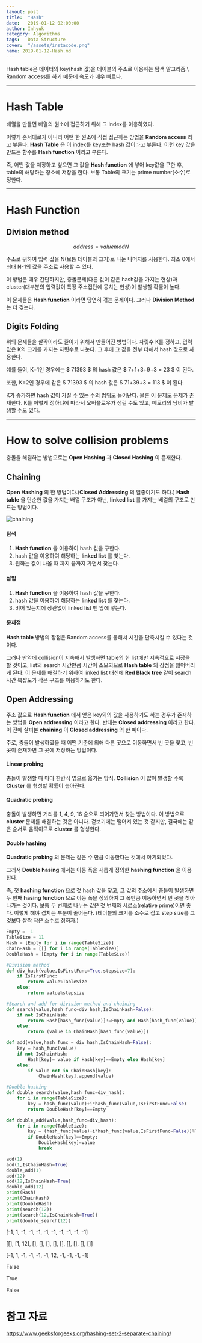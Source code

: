 ```yaml
---
layout: post
title:  "Hash"
date:   2019-01-12 02:00:00
author: Inhyuk
category: Algorithms
tags:	Data Structure
cover:  "/assets/instacode.png"
name: 2019-01-12-Hash.md
---
```



Hash table은 데이터의 key(hash 값)을 테이블의 주소로 이용하는 탐색 알고리즘.\\
Random access를 하기 때문에 속도가 매우 빠르다.

- - -

Hash Table
==========

배열을 만들면 배열의 원소에 접근하기 위해 그 index를 이용하였다.

이렇게 순서대로가 아니라 어떤 한 원소에 직접 접근하는 방법을 **Random access** 라고 부른다.
**Hash Table** 은 이 index를  key또는 hash 값이라고 부른다.
이런 key 값을 만드는 함수를 **Hash function** 이라고 부른다.

즉, 어떤 값을 저장하고 싶으면 그 값을 **Hash function** 에 넣어 key값을 구한 후, table의 해당하는 장소에 저장을 한다.
보통 Table의 크기는 prime number(소수)로 정한다.

- - -

Hash Function
=============

Division method
---------------

$$
address = value mod N
$$

주소로 위하여 입력 값을 N(보통 테이블의 크기)로 나눈 나머지를 사용한다. 최소 0에서 최대 N-1의 값을 주소로 사용할 수 있다.

이 방법은 매우 간단하지만, 충돌문제(다른 값이 같은 hash값을 가지는 현상)과 cluster(대부분의 입력값이 특정 주소집단에 뭉치는 현상)이 발생할 확률이 높다.

이 문제들은 **Hash function** 이라면 당연히 겪는 문제이다. 그러나 **Division Method** 는 더 겪는다.

Digits Folding
--------------

위의 문제들을 살짝이라도 줄이기 위해서 만들어진 방법이다.
자릿수 K를 정하고, 입력값은 K의 크기를 가지는 자릿수로 나눈다. 그 후에 그 값을 전부 더해서 hash 값으로 사용한다.

예를 들어, K=1인 경우에는  $ 71393 $  의 hash 값은  $ 7+1+3+9+3 = 23 $  이 된다.

또한, K=2인 경우에 같은  $ 71393 $  의 hash 값은  $ 71+39+3 = 113 $  이 된다.

K가 증가하면 hash 값이 가질 수 있는 수의 범위도 늘어난다.
물론 이 문제도 문제가 존재한다. K를 어떻게 정하냐에 따라서 오버플로우가 생길 수도 있고, 메모리의 낭비가 발생할 수도 있다.

- - -

How to solve collision problems
================================

충돌을 해결하는 방법으로는 **Open Hashing** 과 **Closed Hashing** 이 존재한다.

Chaining
--------
**Open Hashing** 의 한 방법이다.(**Closed Addressing** 의 일종이기도 하다.)
**Hash table** 을 단순한 값을 가지는 배열 구조가 아닌, **linked list** 를 가지는 배열의 구조로 만드는 방법이다.

![chaining]({{site.baseurl}}/post_img/{{page.name}}/chaining.png)

#### 탐색

1. **Hash function** 을 이용하여 hash 값을 구한다.
2. hash 값을 이용하여 해당하는 **linked list** 를 찾는다.
3. 원하는 값이 나올 때 까지 끝까지 가면서 찾는다.

#### 삽입


1. **Hash function** 을 이용하여 hash 값을 구한다.
2. hash 값을 이용하여 해당하는 **linked list** 를 찾는다.
3. 비어 있는지에 상관없이 linked list 맨 앞에 넣는다.

#### 문제점
**Hash table** 방법의 장점은 Random access를 통해서 시간을 단축시킬 수 있다는 것이다.

그러나 만약에 collision이 지속해서 발생하면 table의 한 list에만 지속적으로 저장을 할 것이고, list의 search 시간만큼 시간이 소모되므로 **Hash table** 의 장점을 잃어버리게 된다.
이 문제를 해결하기 위하여 linked list 대신에 **Red Black tree** 같이 search 시간 복잡도가 작은 구조를 이용하기도 한다.


Open Addressing
---------------

주소 값으로 **Hash function** 에서 얻은 key외의 값을 사용하기도 하는 경우가 존재하는 방법을 **Open addressing** 이라고 한다. 반대는 **Closed addressing** 이라고 한다. 이 전에 살펴본 **chaining** 이 **Closed addressing** 의 한 예이다.

주로, 충돌이 발생하였을 때 어떤 기준에 의해 다른 곳으로 이동하면서 빈 곳을 찾고, 빈 곳이 존재하면 그 곳에 저장하는 방법이다.

#### Linear probing

충돌이 발생할 때 마다 한칸식 옆으로 옮기는 방식. **Collision** 이 많이 발생할 수록 **Cluster** 를 형성할 확률이 높아진다.

#### Quadratic probing

충돌이 발생하면 거리를 1, 4, 9, 16 순으로 띄어가면서 찾는 방법이다.
이 방법으로 **cluster** 문제를 해결하는 것은 아니다.
겉보기에는 떨어져 있는 것 같지만, 결국에는 같은 순서로 움직이므로 **cluster** 를 형성한다.

#### Double hashing

**Quadratic probing** 의 문제는 같은 수 만큼 이동한다는 것에서 야기되었다.

그래서 **Double hasing** 에서는 이동 폭을 새롭게 정의한 **hashing function** 을 이용한다.

즉, 첫 **hashing function** 으로 첫 hash 값을 찾고, 그 값의 주소에서 충돌이 발생하면 두 번째 **hasing function** 으로 이동 폭을 정의하여 그 폭만큼 이동하면서 빈 곳을 찾아나가는 것이다.
보통 두 번째로 나누는 값은 첫 번째와 서로소(relative prime)이면 좋다. 이렇게 해야 겹치는 부분이 줄어든다. (테이블의 크기를 소수로 잡고 step size를 그것보다 살짝 작은 소수로 정하자.)

```py
Empty = -1
TableSize = 11
Hash = [Empty for i in range(TableSize)]
ChainHash = [[] for i in range(TableSize)]
DoubleHash = [Empty for i in range(TableSize)]

#Division method
def div_hash(value,IsFirstFunc=True,stepsize=7):
    if IsFirstFunc:
        return value%TableSize
    else:
        return value%stepsize

#Search and add for division method and chaining
def search(value,hash_func=div_hash,IsChainHash=False):
    if not IsChainHash:
        return Hash[hash_func(value)]!=Empty and Hash[hash_func(value)]==value
    else:
        return (value in ChainHash[hash_func(value)])

def add(value,hash_func = div_hash,IsChainHash=False):
    key = hash_func(value)
    if not IsChainHash:
        Hash[key]= value if Hash[key]==Empty else Hash[key]
    else:
        if value not in ChainHash[key]:
            ChainHash[key].append(value)

#Double hashing
def double_search(value,hash_func=div_hash):
    for i in range(TableSize):
        key = hash_func(value)+i*hash_func(value,IsFirstFunc=False)
        return DoubleHash[key]==Empty

def double_add(value,hash_func=div_hash):
    for i in range(TableSize):
        key = (hash_func(value)+i*hash_func(value,IsFirstFunc=False))%TableSize
        if DoubleHash[key]==Empty:
            DoubleHash[key]=value
            break

add(1)
add(1,IsChainHash=True)
double_add(1)
add(12)
add(12,IsChainHash=True)
double_add(12)
print(Hash)
print(ChainHash)
print(DoubleHash)
print(search(12))
print(search(12,IsChainHash=True))
print(double_search(12))
```

[-1, 1, -1, -1, -1, -1, -1, -1, -1, -1, -1]

[[], [1, 12], [], [], [], [], [], [], [], [], []]

[-1, 1, -1, -1, -1, -1, 12, -1, -1, -1, -1]

False

True

False

참고 자료
========
<https://www.geeksforgeeks.org/hashing-set-2-separate-chaining/>
